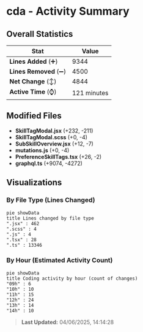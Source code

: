 # cda - Activity Summary 

## Overall Statistics

| Stat                   | Value                                                             |
| ---------------------- | ----------------------------------------------------------------- |
| **Lines Added** (➕)   | 9344                                          |
| **Lines Removed** (➖) | 4500                                        |
| **Net Change** (↕)    | 4844                |
| **Active Time** (⌚)   | 121 minutes |


## Modified Files
- **SkillTagModal.jsx** (+232, -211)
- **SkillTagModal.scss** (+0, -4)
- **SubSkillOverview.jsx** (+12, -7)
- **mutations.js** (+0, -4)
- **PreferenceSkillTags.tsx** (+26, -2)
- **graphql.ts** (+9074, -4272)

## Visualizations

### By File Type (Lines Changed)

```mermaid
pie showData
title Lines changed by file type
".jsx" : 462
".scss" : 4
".js" : 4
".tsx" : 28
".ts" : 13346
```

### By Hour (Estimated Activity Count)

```mermaid
pie showData
title Coding activity by hour (count of changes)
"09h" : 6
"10h" : 10
"11h" : 15
"12h" : 24
"13h" : 14
"14h" : 10
```


> **Last Updated:** 04/06/2025, 14:14:28